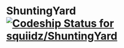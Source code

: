 # ShuntingYard [ ![Codeship Status for squiidz/ShuntingYard](https://app.codeship.com/projects/1e67dab0-ec91-0134-a3c5-16dadd3af99e/status?branch=master)](https://app.codeship.com/projects/208359)
